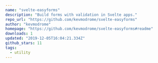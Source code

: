 ```yaml
---
name: "svelte-easyforms"
description: "Build forms with validation in Svelte apps."
repo_url: "https://github.com/kevmodrome/svelte-easyforms"
author: "kevmodrome"
homepage: "https://github.com/kevmodrome/svelte-easyforms#readme"
downloads: 1
updated: "2019-12-05T16:04:21.334Z"
github_stars: 11
tags: 
  - utility
---
```

